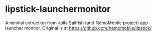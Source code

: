 lipstick-launchermonitor
========================

A mininal extraction from Jolla Sailfish (and NemoMobile project) app launcher monitor. Original is at https://github.com/nemomobile/lipstick/
